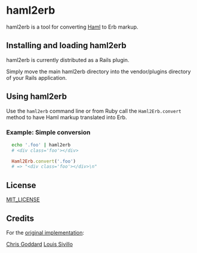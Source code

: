 # haml2erb

haml2erb is a tool for converting [Haml](http://haml-lang.com/) to Erb markup.


## Installing and loading haml2erb

haml2erb is currently distributed as a Rails plugin.

Simply move the main haml2erb directory into the vendor/plugins directory of your Rails application.


## Using haml2erb

Use the `haml2erb` command line or from Ruby call the `Haml2Erb.convert` method to have Haml markup translated into Erb.

### Example: Simple conversion

```bash
  echo '.foo' | haml2erb
  # <div class='foo'></div>
```

```ruby
  Haml2Erb.convert('.foo')
  # => "<div class='foo'></div>\n"
```


## License

[MIT_LICENSE](/elia/haml2erb/blob/master/MIT_LICENSE)


## Credits

For the [original implementation](https://github.com/c1sgo/haml2erb): 

[Chris Goddard](https://github.com/cgoddard)
[Louis Sivillo](https://github.com/BeaconInteractive)
